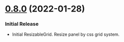 # [0.8.0]() (2022-01-28)

### Initial Release

* Initial ResizableGrid. Resize panel by css grid system.
